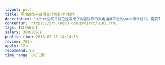 ```yaml
---                
layout: post       
title: 风电运维平台项目计划书PPT制作           
description: '</br>公司目前已经写出了内容详细的风电运维平台的word版计划书，需要有设计经验和互联网产品工作经验的设计师将word版本的计划书制作成可以展示的PPT。要求是能准确理解我公司项目的内容和特点，并且设计出的作品简洁大方，适合于对政府机关工作人员展示。</br>'     
contenturl: https://pro.lagou.com/project/8103.html      
tags: [其他设计]            
salary: 3000元以下          
publish_time: 2018-05-26 14:14:18         
review: 783人                   
apply: 12人                   
recommend: 5人                   
time_range: 小于1周              
---                 
```


